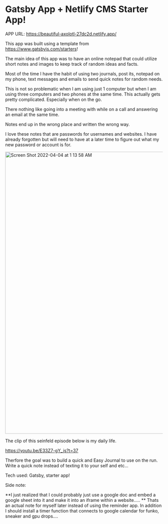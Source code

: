 # Gatsby App + Netlify CMS Starter App! 

APP URL:  https://beautiful-axolotl-27dc2d.netlify.app/

This app was built using a template from https://www.gatsbyjs.com/starters!

The main idea of this app was to have an online notepad that could utilize short notes and images to keep track of random ideas and facts. 

Most of the time I have the habit of using two journals, post its, notepad on my phone, text messages and emails to send quick notes for random needs.

This is not so problematic when I am using just 1 computer but when I am using three computers and two phones at the same time. This actually gets pretty complicated. Especially when on the go.

There nothing like going into a meeting with while on a call and answering an email at the same time.

Notes end up in the wrong place and written the wrong way. 

I love these notes that are passwords for usernames and websites. I have already forgotten but will need to have at a later time to figure out what my new password or account is for. 

  
  <img width="898" alt="Screen Shot 2022-04-04 at 1 13 58 AM" src="https://user-images.githubusercontent.com/90932673/161478464-45d2f4a1-c2ba-4b20-bff1-de9210b342bf.png" href="https://youtu.be/E33Z7-gY_js?t=37">

The clip of this seinfeld episode below is my daily life. 
  
https://youtu.be/E33Z7-gY_js?t=37

Therfore the goal was to build a quick and Easy Journal to use on the run. Write a quick note instead of texting it to your self and etc...

Tech used: Gatsby, starter app!



Side note:

**I just realized that I could probably just use a google doc and embed a google sheet into it and make it into an iframe within a website.....
**
Thats an actual note for myself later instead of using the reminder app. In addition I should install a timer function that connects to google calendar for funko, sneaker and gpu drops....
